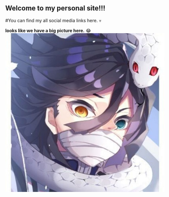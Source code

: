 ## Welcome to my personal site!!!

#You can find my all social media links here. :skull:

**looks like we have a big picture here.** :joy:
![Image](/pictures/pic1.jpg)
